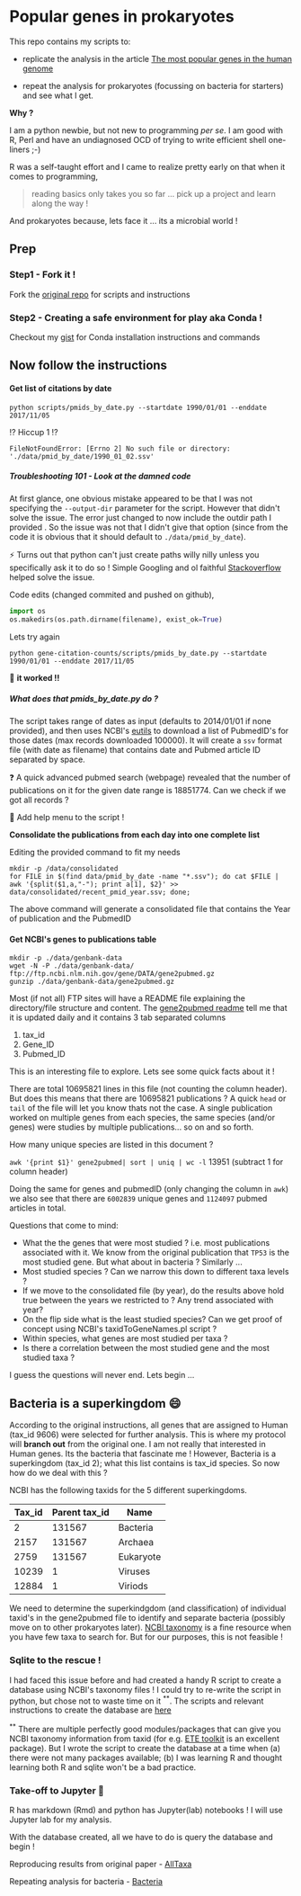 # Popular genes in prokaryotes

This repo contains my scripts to:

- replicate the analysis in the article [The most popular genes in the human genome](https://www.nature.com/articles/d41586-017-07291-9)

- repeat the analysis for prokaryotes (focussing on bacteria for starters) and see what I get. 

**Why ?**

I am a python newbie, but not new to programming _per se_. I am good with R, Perl and have an undiagnosed OCD of trying to write efficient shell one-liners ;-)

R was a self-taught effort and I came to realize pretty early on that when it comes to programming, 
  > reading basics only takes you so far ... pick up a project and learn along the way !

And prokaryotes because, lets face it ... its a microbial world ! 

## Prep

### Step1 - Fork it !

Fork the [original repo](https://github.com/pkerpedjiev/gene-citation-counts.git) for scripts and instructions

### Step2 - Creating a safe environment for play aka Conda !

Checkout my [gist](https://gist.github.com/nsarode/e37f3284c11d69192b905fe998553b2a) for Conda installation instructions and commands

## Now follow the instructions

#### Get list of citations by date

`python scripts/pmids_by_date.py --startdate 1990/01/01 --enddate 2017/11/05`

:interrobang: Hiccup 1 :interrobang:
 
`FileNotFoundError: [Errno 2] No such file or directory: './data/pmid_by_date/1990_01_02.ssv'`

##### Troubleshooting 101 - Look at the damned code 

At first glance, one obvious mistake appeared to be that I was not specifying the `--output-dir` parameter for the script. However that didn't solve the issue. The error just changed to now include the outdir path I provided . So the issue was not that I didn't give that option (since from the code it is obvious that it should default to `./data/pmid_by_date`). 

:zap: Turns out that python can't just create paths willy nilly unless you specifically ask it to do so ! Simple Googling and ol faithful [Stackoverflow](https://stackoverflow.com/questions/12517451/automatically-creating-directories-with-file-output) helped solve the issue.

Code edits (changed commited and pushed on github), 
```python
import os
os.makedirs(os.path.dirname(filename), exist_ok=True)
```

Lets try again

`python gene-citation-counts/scripts/pmids_by_date.py --startdate 1990/01/01 --enddate 2017/11/05`

:tada: **it worked !!**

##### What does that pmids_by_date.py do ?

The script takes range of dates as input (defaults to 2014/01/01 if none provided), and then uses NCBI's [eutils](https://www.ncbi.nlm.nih.gov/books/NBK179288/) to download a list of PubmedID's for those dates (max records downloaded 100000). It will create a `ssv` format file (with date as filename) that contains date and Pubmed article ID separated by space.

:question: A quick advanced pubmed search (webpage) revealed that the number of publications on it for the given date range is 18851774. Can we check if we got all records ? 

:bookmark: Add help menu to the script !

**Consolidate the publications from each day into one complete list**

Editing the provided command to fit my needs

```
mkdir -p /data/consolidated
for FILE in $(find data/pmid_by_date -name "*.ssv"); do cat $FILE | awk '{split($1,a,"-"); print a[1], $2}' >> data/consolidated/recent_pmid_year.ssv; done;
```
The above command will generate a consolidated file that contains the Year of publication and the PubmedID

#### Get NCBI's genes to publications table

```
mkdir -p ./data/genbank-data
wget -N -P ./data/genbank-data/ ftp://ftp.ncbi.nlm.nih.gov/gene/DATA/gene2pubmed.gz
gunzip ./data/genbank-data/gene2pubmed.gz

```

Most (if not all) FTP sites will have a README file explaining the directory/file structure and content. The [gene2pubmed readme](gene2pubmed_README.md) tell me that it is updated daily and it contains 3 tab separated columns

  1. tax_id
  2. Gene_ID
  3. Pubmed_ID

This is an interesting file to explore. Lets see some quick facts about it !

There are total 10695821 lines in this file (not counting the column header). But does this means that there are 10695821 publications ? A quick `head` or `tail` of the file will let you know thats not the case. A single publication worked on multiple genes from each species, the same species (and/or genes) were studies by multiple publications... so on and so forth.

How many unique species are listed in this document ?

`awk '{print $1}' gene2pubmed| sort | uniq | wc -l` 13951 (subtract 1 for column header)

Doing the same for genes and pubmedID (only changing the column in `awk`) we also see that there are `6002839` unique genes and `1124097` pubmed articles in total.

Questions that come to mind:
- What the the genes that were most studied ? i.e. most publications associated with it. We know from the original publication that `TP53` is the most studied gene. But what about in bacteria ? Similarly ...
- Most studied species ? Can we narrow this down to different taxa levels ? 
- If we move to the consolidated file (by year), do the results above hold true between the years we restricted to ? Any trend associated with year?
- On the flip side what is the least studied species? Can we get proof of concept using NCBI's taxidToGeneNames.pl script ?
- Within species, what genes are most studied per taxa ?
- Is there a correlation between the most studied gene and the most studied taxa ?

I guess the questions will never end. Lets begin ...

## Bacteria is a superkingdom :smile:

According to the original instructions, all genes that are assigned to Human (tax_id 9606) were selected for further analysis. This is where my protocol will __branch out__ from the original one. I am not really that interested in Human genes. Its the bacteria that fascinate me ! 
However, Bacteria is a superkingdom (tax_id 2); what this list contains is tax_id species. So now how do we deal with this ?

NCBI has the following taxids for the 5 different superkingdoms.

| Tax_id | Parent tax_id | Name |
| ---- | ---- | ---- |
| 2 |	131567	| Bacteria |
| 2157	| 131567	| Archaea |
| 2759	| 131567	| Eukaryote |
| 10239	| 1	| Viruses |
| 12884	| 1	| Viriods |

We need to determine the superkindgdom (and classification) of individual taxid's in the gene2pubmed file to identify and separate bacteria (possibly move on to other prokaryotes later). [NCBI taxonomy](https://www.ncbi.nlm.nih.gov/taxonomy) is a fine resource when you have few taxa to search for. But for our purposes, this is not feasible !

### Sqlite to the rescue !

I had faced this issue before and had created a handy R script to create a database using NCBI's taxonomy files ! I could try to re-write the script in python, but chose not to waste time on it <sup>**</sup>. The scripts and relevant instructions to create the database are [here](NCBI_tax_sqliteDb/)

<sup>**</sup> There are multiple perfectly good modules/packages that can give you NCBI taxonomy information from taxid (for e.g. [ETE toolkit](http://etetoolkit.org/) is an excellent package). But I wrote the script to create the database at a time when (a) there were not many packages available; (b) I was learning R and thought learning both R and sqlite won't be a bad practice.

### Take-off to Jupyter :rocket:

R has markdown (Rmd) and python has Jupyter(lab) notebooks ! I will use Jupyter lab for my analysis. 

With the database created, all we have to do is query the database and begin !

Reproducing results from original paper - [AllTaxa](./JupyterNotebook/AllTaxa.ipynb)

Repeating analysis for bacteria - [Bacteria](./JupyterNotebook/Bacteria.ipynb)

